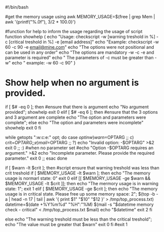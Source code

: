 #!/bin/bash

#get the memory usage using awk
MEMORY_USAGE=$(free | grep Mem | awk '{printf("%.0f"), $3/$2 * 100.0}')


#function for help to inform the usage regarding the usage of script
function showhelp {
   echo "Usage: checkscript -w [warning treshold in %] -c [critical treshold in %] -e [email address]"
   echo "Example:    checkscript -w 60 -c 90 -e email@mine.com"
   echo "The options were not positional and can be used in any order"
   echo "The options are mandatory -w -c -e and parameter is required"
   echo " The parameters of -c must be greater than -w"
   echo " example: -w 60 -c 90"
}


# Show help when no argument is provided.
if [ $# -eq 0 ]; then   #ensure that there is argument
    echo "No argument provided";
    showhelp
    exit 0
elif [ $# -eq 6 ]; then   #ensure that the 3 options and 3 argument are complete
   echo "The option and parameters were complete";
else
   echo "The option and parameters were incomplete"
    showhelp
    exit 0
fi
 
while getopts ":w:c:e:" opt; do
  case $opt in
     w)
      warn=$OPTARG
        ;;
    c)
      crit=$OPTARG
	;;
    e)
      mail=$OPTARG
	;;
    \?)
      echo "Invalid option: -$OPTARG" >&2
      exit 0
      ;;
    :)     #when no parameter set
     #echo "Option -$OPTARG requires an argument." >&2
     echo "Incomplete parameter. Please provide the required parameter."
      exit 0
      ;;
  esac
done


if [ $warn -lt $crit ]; then   #script ensure that warning treshold was less than crit treshold
   	if [ $MEMORY_USAGE -lt $warn ]; then
   		echo "The memory usage is normarl state: 0"
		exit 0
	elif [[ $MEMORY_USAGE -ge $warn && $MEMORY_USAGE -lt $crit ]]; then
   		echo "The mermory usage is in warning state: 1";
		exit 1
	elif [ $MEMORY_USAGE -ge $crit ]; then
   		echo "The memory usage is in critical state. Please free up some memory space: 2";
		$(top -b -a | head -n 17 | tail | awk '{ print $1" "$10" "$12 }'  > /tmp/top_process.txt)
		datetime=$(date +%Y%m%d" "%H":"%M)
		$(mail -s "$datetime memory check - critical" < /tmp/top_process.txt $mail)
		echo "$datetime"
		exit 2
	fi

else
   echo "The warning treshold must be less than the critical treshold";
   echo "The value must be greater that $warn"
   exit 0
fi
#exit 1
